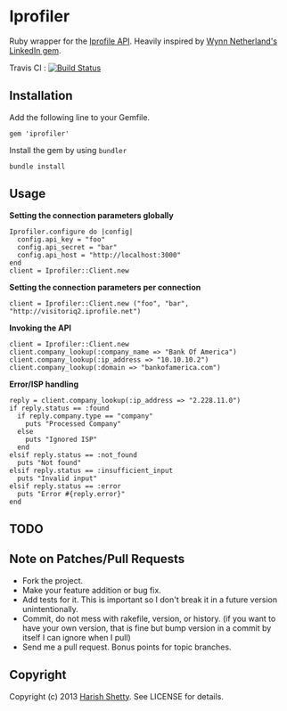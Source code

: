 # Iprofiler

Ruby wrapper for the [Iprofile API](http://www.iprofile.net/developer). Heavily inspired by [Wynn Netherland's](https://github.com/pengwynn) [LinkedIn gem](https://github.com/pengwynn/linkedin).

Travis CI : [![Build Status](https://api.travis-ci.org/kandadaboggu/iprofiler.png?branch=master)](http://travis-ci.org/kandadaboggu/iprofiler)
## Installation

Add the following line to your Gemfile.

    gem 'iprofiler'

Install the gem by using `bundler`

    bundle install

## Usage

**Setting the connection parameters globally**
 
    Iprofiler.configure do |config|
      config.api_key = "foo" 
      config.api_secret = "bar"
      config.api_host = "http://localhost:3000"
    end
    client = Iprofiler::Client.new
 
 
**Setting the connection parameters per connection**
 
    client = Iprofiler::Client.new ("foo", "bar", "http://visitoriq2.iprofile.net")
 
**Invoking the API**
 
    client = Iprofiler::Client.new
    client.company_lookup(:company_name => "Bank Of America")    
    client.company_lookup(:ip_address => "10.10.10.2")
    client.company_lookup(:domain => "bankofamerica.com")
    
**Error/ISP handling**
 
    reply = client.company_lookup(:ip_address => "2.228.11.0")    
    if reply.status == :found
      if reply.company.type == "company"
        puts "Processed Company"
      else
        puts "Ignored ISP"
      end
    elsif reply.status == :not_found
      puts "Not found"
    elsif reply.status == :insufficient_input
      puts "Invalid input"
    elsif reply.status == :error
      puts "Error #{reply.error}"
    end


## TODO


## Note on Patches/Pull Requests

* Fork the project.
* Make your feature addition or bug fix.
* Add tests for it. This is important so I don't break it in a
  future version unintentionally.
* Commit, do not mess with rakefile, version, or history.
  (if you want to have your own version, that is fine but
   bump version in a commit by itself I can ignore when I pull)
* Send me a pull request. Bonus points for topic branches.

## Copyright

Copyright (c) 2013 [Harish Shetty](http://kandadaboggu.com). See LICENSE for details.
